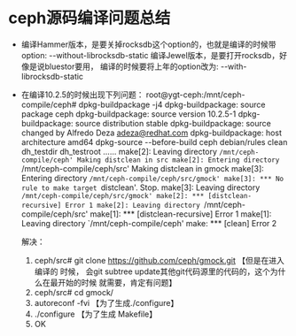 # ceph源码编译问题总结

* 编译Hammer版本，是要关掉rocksdb这个option的，也就是编译的时候带option: --without-librocksdb-static
编译Jewel版本，是要打开rocksdb，好像是说bluestor要用， 编译的时候要将上年的option改为: --with-librocksdb-static

* 在编译10.2.5的时候出现下列问题：
  root@ygt-ceph:/mnt/ceph-compile/ceph# dpkg-buildpackage -j4
  dpkg-buildpackage: source package ceph
  dpkg-buildpackage: source version 10.2.5-1
  dpkg-buildpackage: source distribution stable
  dpkg-buildpackage: source changed by Alfredo Deza <adeza@redhat.com>
  dpkg-buildpackage: host architecture amd64
  dpkg-source --before-build ceph
  debian/rules clean
  dh_testdir
  dh_testroot
  ......
  make[2]: Leaving directory `/mnt/ceph-compile/ceph'
  Making distclean in src
  make[2]: Entering directory `/mnt/ceph-compile/ceph/src'
  Making distclean in gmock
  make[3]: Entering directory `/mnt/ceph-compile/ceph/src/gmock'
  make[3]: *** No rule to make target `distclean'.  Stop.
  make[3]: Leaving directory `/mnt/ceph-compile/ceph/src/gmock'
  make[2]: *** [distclean-recursive] Error 1
  make[2]: Leaving directory `/mnt/ceph-compile/ceph/src'
  make[1]: *** [distclean-recursive] Error 1
  make[1]: Leaving directory `/mnt/ceph-compile/ceph'
  make: *** [clean] Error 2

  解决：
  1. ceph/src# git clone  https://github.com/ceph/gmock.git 【但是在进入编译的
  时候， 会git subtree update其他git代码源里的代码的，这个为什么在最开始的时候
  就需要，肯定有问题】
  2. ceph/src# cd gmock/
  3. autoreconf -fvi 【为了生成./configure】
  4. ./configure  【为了生成 Makefile】
  5. OK
